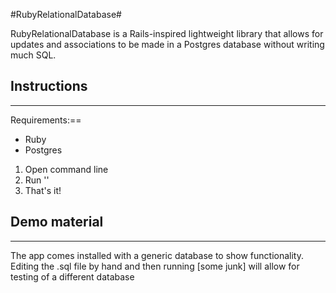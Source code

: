 #RubyRelationalDatabase#

RubyRelationalDatabase is a Rails-inspired lightweight library that allows for updates and associations to be made in a Postgres database without writing much SQL.

## Instructions ##
---
Requirements:==
- Ruby
- Postgres

1. Open command line
2. Run ''
3. That's it!

## Demo material ##
---
The app comes installed with a generic database to show functionality. Editing the .sql file by hand and then running [some junk] will allow for testing of a different database
